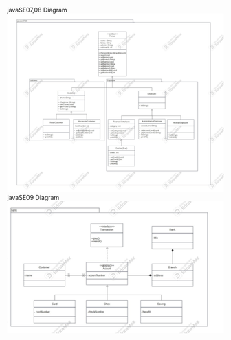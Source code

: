 javaSE07,08 Diagram
![javaSE07,08 Diagram](images/javase07.jpg)
javaSE09 Diagram
![javaSE07,08 Diagram](images/javase09.jpg)
